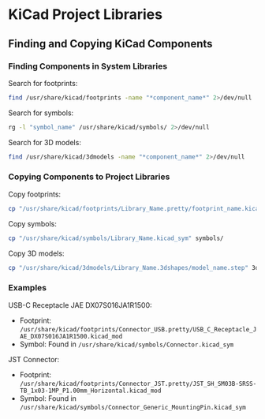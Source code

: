 # KiCad Project Libraries

## Finding and Copying KiCad Components

### Finding Components in System Libraries

Search for footprints:
```bash
find /usr/share/kicad/footprints -name "*component_name*" 2>/dev/null
```

Search for symbols:
```bash
rg -l "symbol_name" /usr/share/kicad/symbols/ 2>/dev/null
```

Search for 3D models:
```bash
find /usr/share/kicad/3dmodels -name "*component_name*" 2>/dev/null
```

### Copying Components to Project Libraries

Copy footprints:
```bash
cp "/usr/share/kicad/footprints/Library_Name.pretty/footprint_name.kicad_mod" footprints/
```

Copy symbols:
```bash
cp "/usr/share/kicad/symbols/Library_Name.kicad_sym" symbols/
```

Copy 3D models:
```bash
cp "/usr/share/kicad/3dmodels/Library_Name.3dshapes/model_name.step" 3dmodels/
```

### Examples

USB-C Receptacle JAE DX07S016JA1R1500:
- Footprint: `/usr/share/kicad/footprints/Connector_USB.pretty/USB_C_Receptacle_JAE_DX07S016JA1R1500.kicad_mod`
- Symbol: Found in `/usr/share/kicad/symbols/Connector.kicad_sym`

JST Connector:
- Footprint: `/usr/share/kicad/footprints/Connector_JST.pretty/JST_SH_SM03B-SRSS-TB_1x03-1MP_P1.00mm_Horizontal.kicad_mod`
- Symbol: Found in `/usr/share/kicad/symbols/Connector_Generic_MountingPin.kicad_sym`